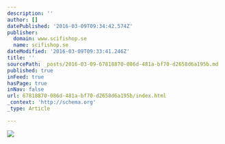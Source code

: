 ```yaml
---
description: ''
author: []
datePublished: '2016-03-09T09:34:42.574Z'
publisher:
  domain: www.scifishop.se
  name: scifishop.se
dateModified: '2016-03-09T09:33:41.246Z'
title: ''
sourcePath: _posts/2016-03-09-67818870-086d-481a-bf70-d2658d6a195b.md
published: true
inFeed: true
hasPage: true
inNav: false
url: 67818870-086d-481a-bf70-d2658d6a195b/index.html
_context: 'http://schema.org'
_type: Article

---
```

![](http://www.scifishop.se/wp-content/uploads/2013/12/jupiter-ascending-121x180.jpg)